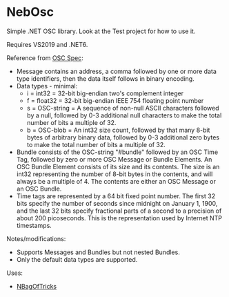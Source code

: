 # NebOsc
Simple .NET OSC library. Look at the Test project for how to use it.

Requires VS2019 and .NET6.


Reference from [OSC Spec](http://opensoundcontrol.org/spec-1_0):
- Message contains an address, a comma followed by one or more data type identifiers, then the data itself follows in binary encoding.
- Data types - minimal:
  - i = int32 = 32-bit big-endian two's complement integer
  - f = float32 = 32-bit big-endian IEEE 754 floating point number
  - s = OSC-string = A sequence of non-null ASCII characters followed by a null, followed by 0-3 additional null characters
    to make the total number of bits a multiple of 32.
  - b = OSC-blob = An int32 size count, followed by that many 8-bit bytes of arbitrary binary data, followed by 0-3 additional
    zero bytes to make the total number of bits a multiple of 32.
- Bundle consists of the OSC-string "#bundle" followed by an OSC Time Tag, followed by zero or more OSC Message or Bundle Elements.
  An OSC Bundle Element consists of its size and its contents. The size is an int32 representing the number of 8-bit bytes in the
  contents, and will always be a multiple of 4. The contents are either an OSC Message or an OSC Bundle.
- Time tags are represented by a 64 bit fixed point number. The first 32 bits specify the number of seconds since midnight
  on January 1, 1900, and the last 32 bits specify fractional parts of a second to a precision of about 200 picoseconds.
  This is the representation used by Internet NTP timestamps.

Notes/modifications:
- Supports Messages and Bundles but not nested Bundles.
- Only the default data types are supported.

Uses:
- [NBagOfTricks](https://github.com/cepthomas/NBagOfTricks/blob/main/README.md)
